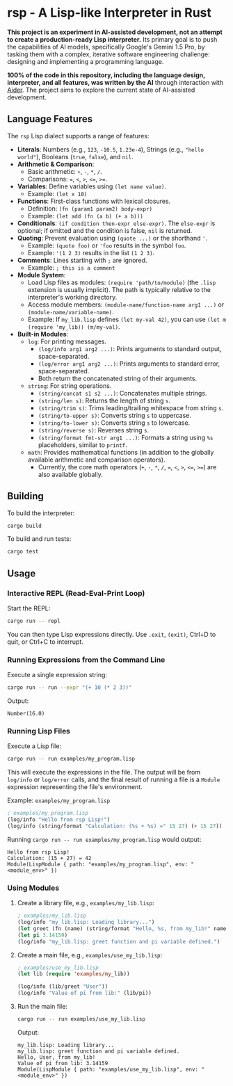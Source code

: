 # rsp - A Lisp-like Interpreter in Rust

**This project is an experiment in AI-assisted development, not an attempt to create a production-ready Lisp interpreter.** Its primary goal is to push the capabilities of AI models, specifically Google's Gemini 1.5 Pro, by tasking them with a complex, iterative software engineering challenge: designing and implementing a programming language.

**100% of the code in this repository, including the language design, interpreter, and all features, was written by the AI** through interaction with [Aider](https://aider.chat/). The project aims to explore the current state of AI-assisted development.

## Language Features

The `rsp` Lisp dialect supports a range of features:

*   **Literals**: Numbers (e.g., `123`, `-10.5`, `1.23e-4`), Strings (e.g., `"hello world"`), Booleans (`true`, `false`), and `nil`.
*   **Arithmetic & Comparison**:
    *   Basic arithmetic: `+`, `-`, `*`, `/`.
    *   Comparisons: `=`, `<`, `>`, `<=`, `>=`.
*   **Variables**: Define variables using `(let name value)`.
    *   Example: `(let x 10)`
*   **Functions**: First-class functions with lexical closures.
    *   Definition: `(fn (param1 param2) body-expr)`
    *   Example: `(let add (fn (a b) (+ a b)))`
*   **Conditionals**: `(if condition then-expr else-expr)`. The `else-expr` is optional; if omitted and the condition is false, `nil` is returned.
*   **Quoting**: Prevent evaluation using `(quote ...)` or the shorthand `'`.
    *   Example: `(quote foo)` or `'foo` results in the symbol `foo`.
    *   Example: `'(1 2 3)` results in the list `(1 2 3)`.
*   **Comments**: Lines starting with `;` are ignored.
    *   Example: `; this is a comment`
*   **Module System**:
    *   Load Lisp files as modules: `(require 'path/to/module)` (the `.lisp` extension is usually implicit). The path is typically relative to the interpreter's working directory.
    *   Access module members: `(module-name/function-name arg1 ...)` or `(module-name/variable-name)`.
    *   Example: If `my_lib.lisp` defines `(let my-val 42)`, you can use `(let m (require 'my_lib)) (m/my-val)`.
*   **Built-in Modules**:
    *   `log`: For printing messages.
        *   `(log/info arg1 arg2 ...)`: Prints arguments to standard output, space-separated.
        *   `(log/error arg1 arg2 ...)`: Prints arguments to standard error, space-separated.
        *   Both return the concatenated string of their arguments.
    *   `string`: For string operations.
        *   `(string/concat s1 s2 ...)`: Concatenates multiple strings.
        *   `(string/len s)`: Returns the length of string `s`.
        *   `(string/trim s)`: Trims leading/trailing whitespace from string `s`.
        *   `(string/to-upper s)`: Converts string `s` to uppercase.
        *   `(string/to-lower s)`: Converts string `s` to lowercase.
        *   `(string/reverse s)`: Reverses string `s`.
        *   `(string/format fmt-str arg1 ...)`: Formats a string using `%s` placeholders, similar to `printf`.
    *   `math`: Provides mathematical functions (in addition to the globally available arithmetic and comparison operators).
        *   Currently, the core math operators (`+`, `-`, `*`, `/`, `=`, `<`, `>`, `<=`, `>=`) are also available globally.

## Building

To build the interpreter:
```bash
cargo build
```

To build and run tests:
```bash
cargo test
```

## Usage

### Interactive REPL (Read-Eval-Print Loop)

Start the REPL:
```bash
cargo run -- repl
```
You can then type Lisp expressions directly. Use `.exit`, `(exit)`, Ctrl+D to quit, or Ctrl+C to interrupt.

### Running Expressions from the Command Line

Execute a single expression string:
```bash
cargo run -- run --expr "(+ 10 (* 2 3))"
```
Output:
```
Number(16.0)
```

### Running Lisp Files

Execute a Lisp file:
```bash
cargo run -- run examples/my_program.lisp
```
This will execute the expressions in the file. The output will be from `log/info` or `log/error` calls, and the final result of running a file is a `Module` expression representing the file's environment.

Example: `examples/my_program.lisp`
```lisp
; examples/my_program.lisp
(log/info "Hello from rsp Lisp!")
(log/info (string/format "Calculation: (%s + %s) =" 15 27) (+ 15 27))
```
Running `cargo run -- run examples/my_program.lisp` would output:
```
Hello from rsp Lisp!
Calculation: (15 + 27) = 42
Module(LispModule { path: "examples/my_program.lisp", env: "<module_env>" })
```

### Using Modules

1.  Create a library file, e.g., `examples/my_lib.lisp`:
    ```lisp
    ; examples/my_lib.lisp
    (log/info "my_lib.lisp: Loading library...")
    (let greet (fn (name) (string/format "Hello, %s, from my_lib!" name)))
    (let pi 3.14159)
    (log/info "my_lib.lisp: greet function and pi variable defined.")
    ```

2.  Create a main file, e.g., `examples/use_my_lib.lisp`:
    ```lisp
    ; examples/use_my_lib.lisp
    (let lib (require 'examples/my_lib))

    (log/info (lib/greet "User"))
    (log/info "Value of pi from lib:" (lib/pi))
    ```

3.  Run the main file:
    ```bash
    cargo run -- run examples/use_my_lib.lisp
    ```
    Output:
    ```
    my_lib.lisp: Loading library...
    my_lib.lisp: greet function and pi variable defined.
    Hello, User, from my_lib!
    Value of pi from lib: 3.14159
    Module(LispModule { path: "examples/use_my_lib.lisp", env: "<module_env>" })
    ```
